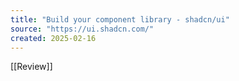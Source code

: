 ```yaml
---
title: "Build your component library - shadcn/ui"
source: "https://ui.shadcn.com/"
created: 2025-02-16
---
```

[[Review]]
